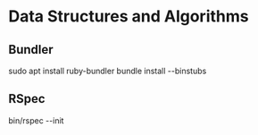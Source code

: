 # Data Structures and Algorithms


## Bundler
sudo apt install ruby-bundler
bundle install --binstubs         

## RSpec

bin/rspec --init

